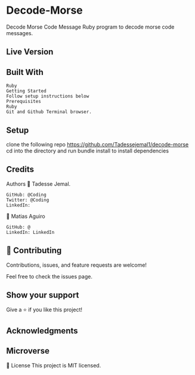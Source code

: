 # Decode-Morse

Decode Morse Code Message
Ruby program to decode morse code messages.
## Live Version

## Built With
    Ruby
    Getting Started
    Follow setup instructions below
    Prerequisites
    Ruby
    Git and Github Terminal browser.
## Setup

clone the following repo https://github.com/Tadessejemal1/decode-morse
cd into the directory and run bundle install to install dependencies

## Credits
Authors
👤 Tadesse Jemal.

    GitHub: @Coding
    Twitter: @Coding
    LinkedIn: 
👤 Matias Aguiro

    GitHub: @
    LinkedIn: LinkedIn
## 🤝 Contributing
Contributions, issues, and feature requests are welcome!

Feel free to check the issues page.

## Show your support
Give a ⭐️ if you like this project!
## Acknowledgments

## Microverse

📝 License
This project is MIT licensed.
